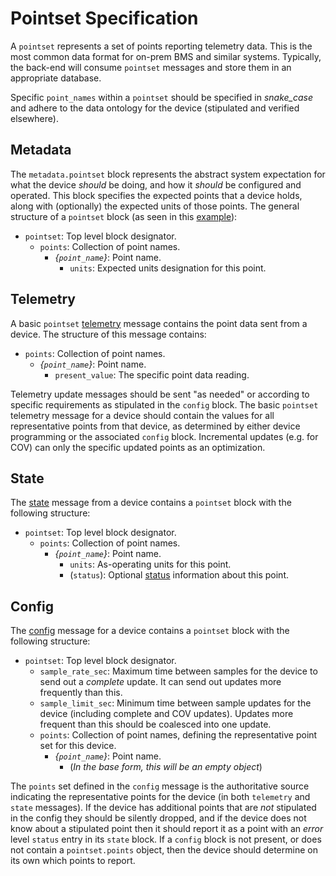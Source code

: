 # Pointset Specification

A `pointset` represents a set of points reporting telemetry data. This is the most common data
format for on-prem BMS and similar systems. Typically, the back-end will consume `pointset` messages
and store them in an appropriate database.

Specific `point_names` within a `pointset` should be specified in _snake_case_ and adhere to the
data ontology for the device (stipulated and verified elsewhere).
  
## Metadata

The `metadata.pointset` block represents the abstract system expectation for what the device
_should_ be doing, and how it _should_ be configured and operated. This block specifies the
expected points that a device holds, along with (optionally) the expected units of those points.
The general structure of a `pointset` block (as seen in this
[example](../schema/metadata.tests/example.json)):
 
* `pointset`: Top level block designator.
  * `points`: Collection of point names. 
    * _{`point_name`}_: Point name.
      * `units`: Expected units designation for this point.

## Telemetry

A basic `pointset` [telemetry](../schema/pointset.tests/example.json) message contains
the point data sent from a device. The structure of this message contains:
 
* `points`: Collection of point names.
  * _{`point_name`}_: Point name.
    * `present_value`: The specific point data reading.

Telemetry update messages should be sent "as needed" or according to specific requirements as
stipulated in the `config` block. The basic `pointset` telemetry message for a device should
contain the values for all representative points from that device, as determined by either
device programming or the associated `config` block. Incremental updates (e.g. for COV) can
only the specific updated points as an optimization. 

## State

The [state](../schema/state.tests/example.json) message from a device contains a `pointset`
block with the following structure:

* `pointset`: Top level block designator.
  * `points`: Collection of point names. 
    * _{`point_name`}_: Point name.
      * `units`: As-operating units for this point.
      * (`status`): Optional [status](status.md) information about this point.

## Config

The [config](../schema/config.tests/example.json) message for a device contains a `pointset`
block with the following structure:

* `pointset`: Top level block designator.
  * `sample_rate_sec`: Maximum time between samples for the device to send out a _complete_
  update. It can send out updates more frequently than this.
  * `sample_limit_sec`: Minimum time between sample updates for the device (including complete
  and COV updates). Updates more frequent than this should be coalesced into one update. 
  * `points`: Collection of point names, defining the representative point set for this device. 
    * _{`point_name`}_: Point name.
      * (_In the base form, this will be an empty object_)

The `points` set defined in the `config` message is the authoritative source indicating the
representative points for the device (in both `telemetry` and `state` messages). If the device
has additional points that are _not_ stipulated in the config they should be silently dropped,
and if the device does not know about a stipulated point then it should report it as a point
with an _error_ level `status` entry in its `state` block. If a `config` block is not present,
or does not contain a `pointset.points` object, then the device should determine on its own
which points to report.
